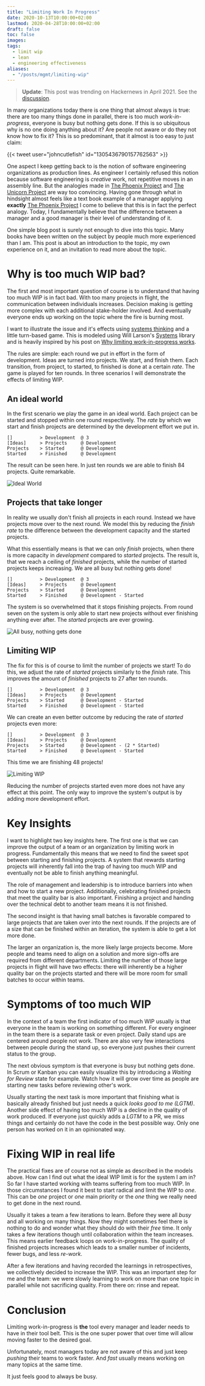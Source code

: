 ```yaml
---
title: "Limiting Work In Progress"
date: 2020-10-13T10:00:00+02:00
lastmod: 2020-04-28T10:00:00+02:00
draft: false
toc: false
images:
tags: 
  - limit wip
  - lean
  - engineering effectiveness
aliases:
  - "/posts/mgmt/limiting-wip"
---
```


> **Update**: This post was trending on Hackernews in April 2021. See the
> [discussion][5].

In many organizations today there is one thing that almost always is true: there
are too many things done in parallel, there is too much *work-in-progress*,
everyone is busy but nothing gets done. If this is so ubiquitous why is no one
doing anything about it? Are people not aware or do they not know how to fix it?
This is so predominant, that it almost is too easy to just claim:

{{< tweet user="johncutlefish" id="1305436790157762563" >}}

One aspect I keep getting back to is the notion of software engineering
organizations as production lines. As engineer I certainly refused this notion
because software engineering is *creative* work, not repetitive moves in an
assembly line. But the analogies made in [The Phoenix Project][0] and [The
Unicorn Project][1] are way too convincing. Having gone through what in
hindsight almost feels like a text book example of a manager applying
**exactly** [The Phoenix Project][0] I come to believe that this is in fact the
perfect analogy. Today, I fundamentally believe that the difference between a
manager and a good manager is their level of understanding of it.

One simple blog post is surely not enough to dive into this topic. Many books
have been written on the subject by people much more experienced than I am. This
post is about an introduction to the topic, my own experience on it, and an
invitation to read more about the topic.

# Why is too much WIP bad?

The first and most important question of course is to understand that having too
much WIP is in fact bad. With too many projects in flight, the communication
between individuals increases. Decision making is getting more complex with each
additional stake-holder involved. And eventually everyone ends up working on the
topic where the fire is burning most.

I want to illustrate the issue and it's effects using [systems thinking][4] and
a little turn-based game. This is modeled using Will Larson's [Systems][3]
library and is heavily inspired by his post on [Why limiting work-in-progress
works][2].

The rules are simple: each round we put in effort in the form of development.
Ideas are turned into projects. We start, and finish them. Each transition, from
project, to started, to finished is done at a certain *rate*. The game is played
for ten rounds. In three scenarios I will demonstrate the effects of limiting
WIP.

[4]: https://thesystemsthinker.com/introduction-to-systems-thinking/

## An ideal world

In the first scenario we play the game in an ideal world. Each project can be
started and stopped within one round respectively. The *rate* by which we start
and finish projects are determined by the development effort we put in.

```
[]          > Development  @ 3
[Ideas]     > Projects     @ Development
Projects    > Started      @ Development
Started     > Finished     @ Development
```

The result can be seen here. In just ten rounds we are able to finish 84
projects. Quite remarkable.

![Ideal World](ideal.png)

## Projects that take longer

In reality we usually don't finish all projects in each round. Instead we have
projects move over to the next round. We model this by reducing the *finish
rate* to the difference between the development capacity and the started
projects.

What this essentially means is that we can only *finish* projects, when there is
more capacity in *development* compared to *started* projects. The result is,
that we reach a ceiling of *finished* projects, while the number of started
projects keeps increasing. We are all busy but nothing gets done! 

```
[]          > Development  @ 3
[Ideas]     > Projects     @ Development
Projects    > Started      @ Development
Started     > Finished     @ Development - Started
```

The system is so overwhelmed that it stops finishing projects. From round seven
on the system is only able to start new projects without ever finishing anything
ever after. The *started* projects are ever growing.

![All busy, nothing gets done](all-busy.png)

## Limiting WIP

The fix for this is of course to limit the number of projects we start! To do
this, we adjust the rate of *started* projects similarly to the *finish* rate.
This improves the amount of *finished* projects to 27 after ten rounds.

```
[]          > Development  @ 3
[Ideas]     > Projects     @ Development
Projects    > Started      @ Development - Started
Started     > Finished     @ Development - Started
```

We can create an even better outcome by reducing the rate of *started* projects
even more:

```
[]          > Development  @ 3
[Ideas]     > Projects     @ Development
Projects    > Started      @ Development - (2 * Started)
Started     > Finished     @ Development - Started
```

This time we are finishing 48 projects!

![Limiting WIP](limit-wip.png)

Reducing the number of projects started even more does not have any effect at
this point. The only way to improve the system's output is by adding more
development effort.

# Key Insights

I want to highlight two key insights here. The first one is that we can improve
the output of a team or an organization by limiting work in progress.
Fundamentally this means that we need to find the sweet spot between starting
and finishing projects. A system that rewards starting projects will inherently
fall into the trap of having too much WIP and eventually not be able to finish
anything meaningful.

The role of management and leadership is to introduce barriers into when and how
to start a new project. Additionally, celebrating finished projects that meet
the quality bar is also important. Finishing a project and handing over the
technical debt to another team means it is not finished.

The second insight is that having small batches is favorable compared to large
projects that are taken over into the next rounds. If the projects are of a size
that can be finished within an iteration, the system is able to get a lot more
done.

The larger an organization is, the more likely large projects become. More
people and teams need to align on a solution and more sign-offs are required
from different departments. Limiting the number of those large projects in
flight will have two effects: there will inherently be a higher quality bar on
the projects started and there will be more room for small batches to occur
within teams.

# Symptoms of too much WIP

In the context of a team the first indicator of too much WIP usually is that
everyone in the team is working on something different. For every engineer in
the team there is a separate task or even project. Daily stand ups are centered
around people not work. There are also very few interactions between people
during the stand up, so everyone just pushes their current status to the group.

The next obvious symptom is that everyone is busy but nothing gets done. In
Scrum or Kanban you can easily visualize this by introducing a *Waiting for
Review* state for example. Watch how it will grow over time as people are
starting new tasks before reviewing other's work.

Usually starting the next task is more important that finishing what is
basically already finished but just needs a quick *looks good to me (LGTM)*.
Another side effect of having too much WIP is a decline in the quality of work
produced. If everyone just quickly adds a *LGTM* to a PR, we miss things and
certainly do not have the code in the best possible way. Only one person has
worked on it in an opinionated way.

# Fixing WIP in real life

The practical fixes are of course not as simple as described in the models
above. How can I find out what the ideal WIP limit is for the system I am in? So
far I have started working with teams suffering from too much WIP. In those
circumstances I found it best to start radical and limit the WIP to *one*. This
can be *one* project or *one* main priority or the *one* thing we really need to
get done in the next round.

Usually it takes a team a few iterations to learn. Before they were all *busy*
and all working on many things. Now they might sometimes feel there is nothing
to do and wonder what they should do with their *free* time. It only takes a few
iterations though until collaboration within the team increases. This means
earlier feedback loops on work-in-progress. The quality of finished projects
increases which leads to a smaller number of incidents, fewer bugs, and less
*re-work*.

After a few iterations and having recorded the learnings in retrospectives, we
collectively decided to increase the WIP. This was an important step for me and
the team: we were slowly learning to work on more than one topic in parallel
while not sacrificing quality. From there on: rinse and repeat.

# Conclusion

Limiting work-in-progress is **the** tool every manager and leader needs to have
in their tool belt. This is the one super power that over time will allow moving
faster to the desired goal.

Unfortunately, most managers today are not aware of this and just keep *pushing*
their teams to work faster. And *fast* usually means working on many topics at
the same time.

It just feels good to always be busy.

[0]: https://www.goodreads.com/book/show/17255186-the-phoenix-project
[1]: https://www.goodreads.com/book/show/44333183-the-unicorn-project
[2]: https://lethain.com/limiting-wip/
[3]: https://github.com/lethain/systems

[5]: https://news.ycombinator.com/item?id=26759903
